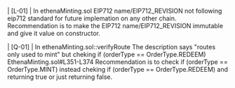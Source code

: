 | [L-01] | In ethenaMinting.sol EIP712 name/EIP712_REVISION not following eip712 standard for future implemation on 
           any other chain.
           Recommendation is to  make the EIP712 name/EIP712_REVISION immutable and give it value on constructor.

| [Q-01] | In ethenaMinting.sol::verifyRoute The description says "routes only used to mint" but cheking if 
          (orderType == OrderType.REDEEM) EthenaMinting.sol#L351-L374
           Recommendation is to check if (orderType == OrderType.MINT) instead cheking if (orderType == 
           OrderType.REDEEM) and returning true or just returning false.